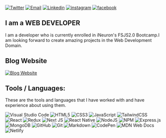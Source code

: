 <a href="https://twitter.com/vasuk24"><img alt="Twitter" src="https://img.shields.io/badge/Twitter-Twitter%20Link-blue?style=flat-square&logo=twitter"></a>
<a href="vaasuk24@gmail.com"><img alt="Email" src="https://img.shields.io/badge/Email-Mail%20Me-c71610?style=flat-square&logo=gmail"></a>
<a href="https://www.linkedin.com/in/vasu-k-8069201b0"><img alt="Linkedin" src="https://img.shields.io/badge/Linkedin-Connect%20Me-0e76a8?style=flat-square&logo=linkedin"></a>
<a href="https://www.instagram.com/iam_vs24/"><img alt="instagram" src="https://img.shields.io/badge/Instagram-Follow%20Me-d62976?style=flat-square&logo=instagram"></a>
<a href="https://www.facebook.com/vasu.kalluru24"><img alt="facebook" src="https://img.shields.io/badge/Facebook-Follow%20Me-3b5998?style=flat-square&logo=facebook"></a>



## I am a **WEB DEVELOPER** ##
I am a developer who is currently enrolled in iNeuron's FSJS2.0 Bootcamp.I am looking forward to create amazing projects in the Web Development Domain.

## **Blog Website** ##
<a href="https://hashnode.com/@VasuK24"><img alt="Blog Website" src="https://img.shields.io/badge/Blog-Visit%20It-yellow?style=flat-square&logo=hashnode"></a>

 ## Tools / Languages:

These are the tools and languages that I have worked with and have experience about using them.

![Visual Studio Code](https://img.shields.io/badge/Visual%20Studio%20Code-0078d7.svg?style=for-the-badge&logo=visual-studio-code&logoColor=white)
![HTML5](https://img.shields.io/badge/html5-%23E34F26.svg?style=for-the-badge&logo=html5&logoColor=white)
![CSS3](https://img.shields.io/badge/css3-%231572B6.svg?style=for-the-badge&logo=css3&logoColor=white)
![JavaScript](https://img.shields.io/badge/javascript-%23323330.svg?style=for-the-badge&logo=javascript&logoColor=%23F7DF1E)
![TailwindCSS](https://img.shields.io/badge/tailwindcss-%2338B2AC.svg?style=for-the-badge&logo=tailwind-css&logoColor=white)
![React](https://img.shields.io/badge/react-%2320232a.svg?style=for-the-badge&logo=react&logoColor=%2361DAFB)
![Redux](https://img.shields.io/badge/redux-%23593d88.svg?style=for-the-badge&logo=redux&logoColor=white)
![Next JS](https://img.shields.io/badge/Next-black?style=for-the-badge&logo=next.js&logoColor=white)
![React Native](https://img.shields.io/badge/react_native-%2320232a.svg?style=for-the-badge&logo=react&logoColor=%2361DAFB)
![NodeJS](https://img.shields.io/badge/node.js-6DA55F?style=for-the-badge&logo=node.js&logoColor=white)
![NPM](https://img.shields.io/badge/NPM-%23CB3837.svg?style=for-the-badge&logo=npm&logoColor=white)
![Express.js](https://img.shields.io/badge/express.js-%23404d59.svg?style=for-the-badge&logo=express&logoColor=%2361DAFB)
![MongoDB](https://img.shields.io/badge/MongoDB-%234ea94b.svg?style=for-the-badge&logo=mongodb&logoColor=white)
![GitHub](https://img.shields.io/badge/-GitHub-05122A?style=flat&logo=github)
![Git](https://img.shields.io/badge/-Git-05122A?style=flat&logo=git)
![Markdown](https://img.shields.io/badge/markdown-%23000000.svg?style=for-the-badge&logo=markdown&logoColor=white)
![CodePen](https://img.shields.io/badge/Codepen-000000?style=for-the-badge&logo=codepen&logoColor=white)
![MDN Web Docs](https://img.shields.io/badge/MDN_Web_Docs-black?style=for-the-badge&logo=mdnwebdocs&logoColor=white)
![Netlify](https://img.shields.io/badge/netlify-%23000000.svg?style=for-the-badge&logo=netlify&logoColor=#00C7B7)




